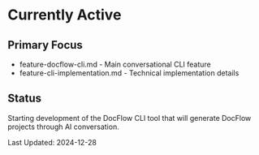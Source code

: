 # Currently Active

## Primary Focus
- feature-docflow-cli.md - Main conversational CLI feature
- feature-cli-implementation.md - Technical implementation details

## Status
Starting development of the DocFlow CLI tool that will generate DocFlow projects through AI conversation.

Last Updated: 2024-12-28